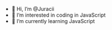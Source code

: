 - 👋 Hi, I’m @Juracii
- 👀 I’m interested in coding in JavaScript
- 🌱 I’m currently learning JavaScript

<!---
Juracii/Juracii is a ✨ special ✨ repository because its `README.md` (this file) appears on your GitHub profile.
You can click the Preview link to take a look at your changes.
--->
